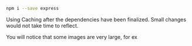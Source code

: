 ```sh
npm i --save express
```

Using Caching after the dependencies have been finalized. Small changes would not take time to reflect.

You will notice that some images are very large, for ex